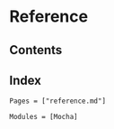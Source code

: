 # Reference

## Contents


## Index

```@index
Pages = ["reference.md"]
```

```@autodocs
Modules = [Mocha]
```